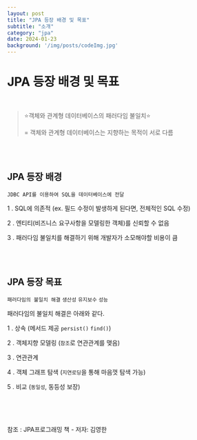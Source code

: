 ```yaml
---
layout: post
title: "JPA 등장 배경 및 목표"
subtitle: "소개"
category: "jpa"
date: 2024-01-23
background: '/img/posts/codeImg.jpg'
---
```


# JPA 등장 배경 및 목표

<br>

> ⭐객체와 관계형 데이터베이스의 패러다임 불일치⭐
>
> = 객체와 관계형 데이터베이스는 지향하는 목적이 서로 다름
> 

<br>
<br>

## JPA 등장 배경

`JDBC API를 이용하여 SQL을 데이터베이스에 전달`

1 . SQL에 의존적 (ex. 필드 수정이 발생하게 된다면, 전체적인 SQL 수정)

2 . 엔티티(비즈니스 요구사항을 모델링한 객체)를 신뢰할 수 없음

3 . 패러다임 불일치를 해결하기 위해 개발자가 소모해야할 비용이 큼

<br>
<br>

## JPA 등장 목표

`패러다임의 불일치 해결` `생산성` `유지보수` `성능`


패러다임의 불일치 해결은 아래와 같다.

1 . 상속 (메서드 제공 `persist()` `find()`)

2 . 객체지향 모델링 (`참조`로 연관관계를 맺음)

3 . 연관관계

4 . 객체 그래프 탐색 (`지연로딩`을 통해 마음껏 탐색 가능)

5 . 비교 (`동일성`, 동등성 보장)

<br>
<br>
<br> 

참조 : JPA프로그래밍 책 - 저자: 김영한

